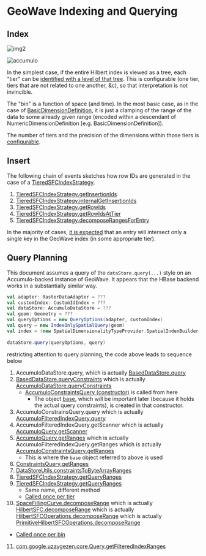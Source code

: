 # GeoWave Indexing and Querying #

## Index ##

![img2](https://cloud.githubusercontent.com/assets/11281373/17036137/f76a4028-4f58-11e6-98f1-45e995c1ca15.png)

![accumulo](https://cloud.githubusercontent.com/assets/11281373/17036141/fbff35c6-4f58-11e6-913f-db1a82be2cac.png)

In the simplest case, if the entire Hilbert index is viewed as a tree, each "tier" can be [identified with a level of that tree](https://github.com/ngageoint/geowave/blob/master/core/index/src/main/java/mil/nga/giat/geowave/core/index/sfc/tiered/TieredSFCIndexFactory.java#L130).
This is configurable (one tier, tiers that are not related to one another, &c), so that interpretation is not invincible.

The "bin" is a function of space (and time).
In the most basic case, as in the case of [BasicDimensionDefinition](https://github.com/ngageoint/geowave/blob/7f1194ede7d8efd358f9f26d23dd3fc954be9ca2/core/index/src/main/java/mil/nga/giat/geowave/core/index/dimension/BasicDimensionDefinition.java#L47-L56), it is just a clamping of the range of the data to some already given range (encoded within a descendant of NumericDimensionDefinition [e.g. BasicDimensionDefinition]).

The number of tiers and the precision of the dimensions within those tiers is [configurable](https://github.com/ngageoint/geowave/blob/master/core/index/src/main/java/mil/nga/giat/geowave/core/index/sfc/tiered/TieredSFCIndexFactory.java).


## Insert ##

The following chain of events sketches how row IDs are generated in the case of a [TieredSFCIndexStrategy](https://github.com/ngageoint/geowave/blob/7f1194ede7d8efd358f9f26d23dd3fc954be9ca2/core/index/src/main/java/mil/nga/giat/geowave/core/index/sfc/tiered/TieredSFCIndexStrategy.java).

1. [TieredSFCIndexStrategy.getInsertionIds](https://github.com/ngageoint/geowave/blob/7f1194ede7d8efd358f9f26d23dd3fc954be9ca2/core/index/src/main/java/mil/nga/giat/geowave/core/index/sfc/tiered/TieredSFCIndexStrategy.java#L187-L193)
2. [TieredSFCIndexStrategy.internalGetInsertionIds](https://github.com/ngageoint/geowave/blob/7f1194ede7d8efd358f9f26d23dd3fc954be9ca2/core/index/src/main/java/mil/nga/giat/geowave/core/index/sfc/tiered/TieredSFCIndexStrategy.java#L204-L220)
3. [TieredSFCIndexStrategy.getRowIds](https://github.com/ngageoint/geowave/blob/7f1194ede7d8efd358f9f26d23dd3fc954be9ca2/core/index/src/main/java/mil/nga/giat/geowave/core/index/sfc/tiered/TieredSFCIndexStrategy.java#L363-L385)
4. [TieredSFCIndexStrategy.getRowIdsAtTier](https://github.com/ngageoint/geowave/blob/7f1194ede7d8efd358f9f26d23dd3fc954be9ca2/core/index/src/main/java/mil/nga/giat/geowave/core/index/sfc/tiered/TieredSFCIndexStrategy.java#L391-L420)
5. [TieredSFCIndexStrategy.decomposeRangesForEntry](https://github.com/ngageoint/geowave/blob/7f1194ede7d8efd358f9f26d23dd3fc954be9ca2/core/index/src/main/java/mil/nga/giat/geowave/core/index/sfc/tiered/TieredSFCIndexStrategy.java#L422-L469)

In the majority of cases, [it is expected](https://github.com/ngageoint/geowave/blob/7f1194ede7d8efd358f9f26d23dd3fc954be9ca2/core/index/src/main/java/mil/nga/giat/geowave/core/index/sfc/tiered/TieredSFCIndexStrategy.java#L366-L368) that an entry will intersect only a single key in the GeoWave index (in some appropriate tier).


## Query Planning ##

This document assumes a query of the `dataStore.query(...)` style on an Accumulo-backed instance of GeoWave.
It appears that the HBase backend works in a substantially similar way.

```scala
val adapter: RasterDataAdapter = ???
val customIndex: CustomIdIndex = ???
val dataStore: AccumuloDataStore = ???
val geom: Geometry = ???
val queryOptions = new QueryOptions(adapter, customIndex)
val query = new IndexOnlySpatialQuery(geom)
val index = (new SpatialDimensionalityTypeProvider.SpatialIndexBuilder).createIndex()
    
dataStore.query(queryOptions, query)
```

restricting attention to query planning, the code above leads to sequence below

1. AccumuloDataStore.query, which is actually [BasedDataStore.query](https://github.com/ngageoint/geowave/blob/302092385d841a83addcb30c120b03148dfe8a5d/core/store/src/main/java/mil/nga/giat/geowave/core/store/BaseDataStore.java#L155-L259)
2. [BasedDataStore.queryConstraints](https://github.com/ngageoint/geowave/blob/302092385d841a83addcb30c120b03148dfe8a5d/core/store/src/main/java/mil/nga/giat/geowave/core/store/BaseDataStore.java#L553-L559) which is actually [AccumuloDataStore.queryConstraints](https://github.com/ngageoint/geowave/blob/302092385d841a83addcb30c120b03148dfe8a5d/extensions/datastores/accumulo/src/main/java/mil/nga/giat/geowave/datastore/accumulo/AccumuloDataStore.java#L324-L362)
   - [AccumuloConstraintsQuery (constructor)](https://github.com/ngageoint/geowave/blob/302092385d841a83addcb30c120b03148dfe8a5d/extensions/datastores/accumulo/src/main/java/mil/nga/giat/geowave/datastore/accumulo/query/AccumuloConstraintsQuery.java#L75-L108) is called from here
      - The object [base](https://github.com/ngageoint/geowave/blob/302092385d841a83addcb30c120b03148dfe8a5d/extensions/datastores/accumulo/src/main/java/mil/nga/giat/geowave/datastore/accumulo/query/AccumuloConstraintsQuery.java#L97-L105), which will be important later (because it holds the actual query constraints), is created in that constructor.
4. AccumuloConstrainsQuery.query which is actually [AccumuloFilteredIndexQuery.query](https://github.com/ngageoint/geowave/blob/302092385d841a83addcb30c120b03148dfe8a5d/extensions/datastores/accumulo/src/main/java/mil/nga/giat/geowave/datastore/accumulo/query/AccumuloFilteredIndexQuery.java#L66-L106)
5. AccumuloFilteredIndexQuery.getScanner which is actually [AccumuloQuery.getScanner](https://github.com/ngageoint/geowave/blob/302092385d841a83addcb30c120b03148dfe8a5d/extensions/datastores/accumulo/src/main/java/mil/nga/giat/geowave/datastore/accumulo/query/AccumuloQuery.java#L75-L147)
6. [AccumuloQuery.getRanges](https://github.com/ngageoint/geowave/blob/302092385d841a83addcb30c120b03148dfe8a5d/extensions/datastores/accumulo/src/main/java/mil/nga/giat/geowave/datastore/accumulo/query/AccumuloQuery.java#L65) which is actually AccumuloFilteredIndexQuery.getRanges which is actually [AccumuloConstraintsQuery.getRanges](https://github.com/ngageoint/geowave/blob/302092385d841a83addcb30c120b03148dfe8a5d/extensions/datastores/accumulo/src/main/java/mil/nga/giat/geowave/datastore/accumulo/query/AccumuloConstraintsQuery.java#L207-L210)
   - This is where the `base` object referred to above is used
7. [ConstraintsQuery.getRanges](https://github.com/ngageoint/geowave/blob/302092385d841a83addcb30c120b03148dfe8a5d/core/store/src/main/java/mil/nga/giat/geowave/core/store/query/ConstraintsQuery.java#L71-L107)
7. [DataStoreUtils.constraintsToByteArrayRanges](https://github.com/ngageoint/geowave/blob/302092385d841a83addcb30c120b03148dfe8a5d/core/store/src/main/java/mil/nga/giat/geowave/core/store/memory/DataStoreUtils.java#L73-L97)
8. [TieredSFCIndexStrategy.getQueryRanges](https://github.com/ngageoint/geowave/blob/302092385d841a83addcb30c120b03148dfe8a5d/core/index/src/main/java/mil/nga/giat/geowave/core/index/sfc/tiered/TieredSFCIndexStrategy.java#L78-L110)
9. [TieredSFCIndexStrategy.getQueryRanges](https://github.com/ngageoint/geowave/blob/302092385d841a83addcb30c120b03148dfe8a5d/core/index/src/main/java/mil/nga/giat/geowave/core/index/sfc/tiered/TieredSFCIndexStrategy.java#L112-L161)
   - Same name, different method
   - [Called once per tier](https://github.com/ngageoint/geowave/blob/302092385d841a83addcb30c120b03148dfe8a5d/core/index/src/main/java/mil/nga/giat/geowave/core/index/sfc/tiered/TieredSFCIndexStrategy.java#L103)
10. [SpaceFillingCurve.decomposeRange](https://github.com/ngageoint/geowave/blob/302092385d841a83addcb30c120b03148dfe8a5d/core/index/src/main/java/mil/nga/giat/geowave/core/index/sfc/SpaceFillingCurve.java#L68-L86) which is actually [HilbertSFC.decomposeRange](https://github.com/ngageoint/geowave/blob/302092385d841a83addcb30c120b03148dfe8a5d/core/index/src/main/java/mil/nga/giat/geowave/core/index/sfc/hilbert/HilbertSFC.java#L134-L154) which is actually [HilbertSFCOperations.decomposeRange](https://github.com/ngageoint/geowave/blob/302092385d841a83addcb30c120b03148dfe8a5d/core/index/src/main/java/mil/nga/giat/geowave/core/index/sfc/hilbert/HilbertSFCOperations.java#L90-L118) which is actually [PrimitiveHilbertSFCOperations.decomposeRange](https://github.com/ngageoint/geowave/blob/302092385d841a83addcb30c120b03148dfe8a5d/core/index/src/main/java/mil/nga/giat/geowave/core/index/sfc/hilbert/PrimitiveHilbertSFCOperations.java#L306-L436)
   - [Called once per bin](https://github.com/ngageoint/geowave/blob/302092385d841a83addcb30c120b03148dfe8a5d/core/index/src/main/java/mil/nga/giat/geowave/core/index/sfc/tiered/TieredSFCIndexStrategy.java#L136)
11. [com.google.uzaygezen.core.Query.getFilteredIndexRanges](https://github.com/aioaneid/uzaygezen/blob/34cfec2f372b55cb1dabdafc38aa3439f46a7e60/uzaygezen-core/src/main/java/com/google/uzaygezen/core/Query.java#L52-L54)